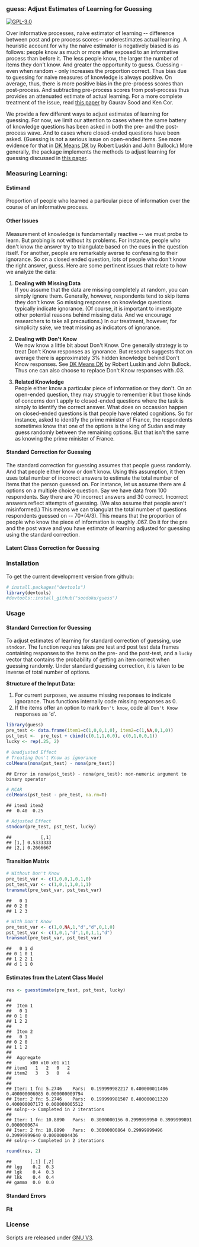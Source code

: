 ### guess: Adjust Estimates of Learning for Guessing

[![GPL-3.0](http://img.shields.io/:license-gpl-blue.svg)](http://opensource.org/licenses/GPL-3.0)

Over informative processes, naive estimator of learning -- difference between post and pre process scores-- underestimates actual learning. A heuristic account for why the naive estimator is negatively biased is as follows: people know as much or more after exposed to an informative process than before it. The less people know, the larger the number of items they don't know. And greater the opportunity to guess. Guessing - even when random - only increases the proportion correct. Thus bias due to guessing for naive measures of knowledge is always positive. On average, thus, there is more positive bias in the pre-process scores than post-process. And subtracting pre-process scores from post-process thus provides an attenuated estimate of actual learning. For a more complete treatment of the issue, read [this paper](http://gsood.com/research/papers/guess.pdf) by Gaurav Sood and Ken Cor.

We provide a few different ways to adjust estimates of learning for guessing. For now, we limit our attention to cases where the same battery of knowledge questions has been asked in both the pre- and the post-process wave. And to cases where closed-ended questions have been asked. (Guessing is not a serious issue on open-ended items. See more evidence for that in [DK Means DK](http://bullock.research.yale.edu/papers/DKs/DK.pdf) by Robert Luskin and John Bullock.)  More generally, the package implements the methods to adjust learning for guessing discussed in [this paper](http://gsood.com/research/papers/guess.pdf).

### Measuring Learning:

#### Estimand

Proportion of people who learned a particular piece of information over the course of an informative process. 

#### Other Issues
Measurement of knowledge is fundamentally reactive -- we must probe to learn. But probing is not without its problems. For instance, people who don't know the answer try to triangulate based on the cues in the question itself. For another, people are remarkably averse to confessing to their ignorance. So on a closed ended question, lots of people who don't know the right answer, guess. Here are some pertinent issues that relate to how we analyze the data:

1. **Dealing with Missing Data**  
If you assume that the data are missing completely at random, you can simply ignore them. Generally, however, respondents tend to skip items they don't know. So missing responses on knowledge questions typically indicate ignorance. (Of course, it is important to investigate other potential reasons behind missing data. And we encourage researchers to take all precautions.) In our treatment, however, for simplicity sake, we treat missing as indicators of ignorance. 

2. **Dealing with Don't Know**  
We now know a little bit about Don't Know. One generally strategy is to treat Don't Know responses as ignorance. But research suggests that on average there is approximately 3\% hidden knowledge behind Don't Know responses. See [DK Means DK](http://bullock.research.yale.edu/papers/DKs/DK.pdf) by Robert Luskin and John Bullock. Thus one can also choose to replace Don't Know responses with .03.

3. **Related Knowledge**  
People either know a particular piece of information or they don't. On an open-ended question, they may struggle to remember it but those kinds of concerns don't apply to closed-ended questions where the task is simply to identify the correct answer. What does on occassion happen on closed-ended questions is that people have related cognitions. So for instance, asked to identify the prime minister of France, the respondents sometimes know that one of the options is the king of Sudan and may guess randomly between the remaining options. But that isn't the same as knowing the prime minister of France. 

#### Standard Correction for Guessing

The standard correction for guessing assumes that people guess randomly. And that people either know or don't know. Using this assumption, it then uses total number of incorrect answers to estimate the total number of items that the person guessed on. For instance, let us assume there are 4 options on a multiple choice question. Say we have data from 100 respondents. Say there are 70 incorrect answers and 30 correct. Incorrect answers reflect attempts of guessing. (We also assume that people aren't misinformed.) This means we can triangulat the total number of questions respondents guessed on -- 70*(4/3). This means that the proportion of people who know the piece of information is roughly .067. Do it for the pre and the post wave and you have estimate of learning adjusted for guessing using the standard correction.

#### Latent Class Correction for Guessing

### Installation

To get the current development version from github:


```r
# install.packages("devtools")
library(devtools)
#devtools::install_github("soodoku/guess")
```

### Usage

#### Standard Correction for Guessing

To adjust estimates of learning for standard correction of guessing, use `stndcor`. The function requires takes pre test and post test data frames containing responses to the items on the pre- and the post-test, and a `lucky` vector that contains the probability of getting an item correct when guessing randomly. Under standard guessing correction, it is taken to be inverse of total number of options. 

**Structure of the Input Data:**

1. For current purposes, we assume missing responses to indicate ignorance. Thus functions internally code missing responses as 0.
2. If the items offer an option to mark `Don't know`, code all `Don't Know` responses as 'd'.


```r
library(guess)
pre_test <- data.frame(item1=c(1,0,0,1,0), item2=c(1,NA,0,1,0)) 
pst_test <-  pre_test + cbind(c(0,1,1,0,0), c(0,1,0,0,1))
lucky <- rep(.25, 2)

# Unadjusted Effect
# Treating Don't Know as ignorance
colMeans(nona(pst_test) - nona(pre_test))
```

```
## Error in nona(pst_test) - nona(pre_test): non-numeric argument to binary operator
```

```r
# MCAR
colMeans(pst_test - pre_test, na.rm=T)
```

```
## item1 item2 
##  0.40  0.25
```

```r
# Adjusted Effect
stndcor(pre_test, pst_test, lucky)
```

```
##           [,1]
## [1,] 0.5333333
## [2,] 0.2666667
```

#### Transition Matrix


```r
# Without Don't Know
pre_test_var <- c(1,0,0,1,0,1,0) 
pst_test_var <- c(1,0,1,1,0,1,1)
transmat(pre_test_var, pst_test_var)
```

```
##   0 1
## 0 2 0
## 1 2 3
```

```r
# With Don't Know
pre_test_var <- c(1,0,NA,1,"d","d",0,1,0)
pst_test_var <- c(1,0,1,"d",1,0,1,1,"d")
transmat(pre_test_var, pst_test_var)
```

```
##   0 1 d
## 0 1 0 1
## 1 2 2 1
## d 1 1 0
```

#### Estimates from the Latent Class Model


```r
res <- guesstimate(pre_test, pst_test, lucky)
```

```
## 
##  Item 1 
##   0 1
## 0 1 0
## 1 2 2
## 
##  Item 2 
##   0 1
## 0 2 0
## 1 1 2
## 
##  Aggregate 
##       x00 x10 x01 x11
## item1   1   2   0   2
## item2   3   3   0   4
## 
## 
## Iter: 1 fn: 5.2746	 Pars:  0.199999982217 0.400000011406 0.400000006085 0.000000009794
## Iter: 2 fn: 5.2746	 Pars:  0.199999981507 0.400000011320 0.400000007173 0.000000005512
## solnp--> Completed in 2 iterations
## 
## Iter: 1 fn: 10.8890	 Pars:  0.3000000156 0.2999999950 0.3999999891 0.0000000674
## Iter: 2 fn: 10.8890	 Pars:  0.30000000864 0.29999999496 0.39999999640 0.00000004436
## solnp--> Completed in 2 iterations
```

```r
round(res, 2)
```

```
##       [,1] [,2]
## lgg    0.2  0.3
## lgk    0.4  0.3
## lkk    0.4  0.4
## gamma  0.0  0.0
```

#### Standard Errors



#### Fit



### License
Scripts are released under [GNU V3](http://www.gnu.org/licenses/gpl-3.0.en.html).

